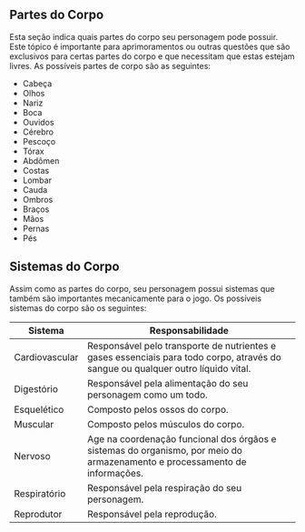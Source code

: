 ## Partes do Corpo

Esta seção indica quais partes do corpo seu personagem pode possuir. Este tópico é importante para aprimoramentos ou outras questões que são exclusivos para certas partes do corpo e que necessitam que estas estejam livres. As possíveis partes de corpo são as seguintes:

- Cabeça
- Olhos
- Nariz
- Boca
- Ouvidos
- Cérebro
- Pescoço
- Tórax
- Abdômen
- Costas
- Lombar
- Cauda
- Ombros
- Braços
- Mãos
- Pernas
- Pés

## Sistemas do Corpo

<!-- https://beduka.com/blog/materias/biologia/como-e-dividido-o-corpo-humano/ -->

Assim como as partes do corpo, seu personagem possui sistemas que também são importantes mecanicamente para o jogo. Os possíveis sistemas do corpo são os seguintes:

| Sistema        | Responsabilidade                                                                                                                 |
| -------------- | -------------------------------------------------------------------------------------------------------------------------------- |
| Cardiovascular | Responsável pelo transporte de nutrientes e gases essenciais para todo corpo, através do sangue ou qualquer outro líquido vital. |
| Digestório     | Responsável pela alimentação do seu personagem como um todo.                                                                     |
| Esquelético    | Composto pelos ossos do corpo.                                                                                                   |
| Muscular       | Composto pelos músculos do corpo.                                                                                                |
| Nervoso        | Age na coordenação funcional dos órgãos e sistemas do organismo, por meio do armazenamento e processamento de informações.       |
| Respiratório   | Responsável pela respiração do seu personagem.                                                                                   |
| Reprodutor     | Responsável pela reprodução.                                                                                                     |


